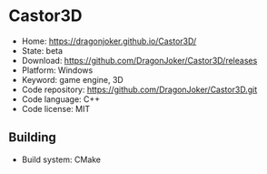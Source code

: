 # Castor3D

- Home: https://dragonjoker.github.io/Castor3D/
- State: beta
- Download: https://github.com/DragonJoker/Castor3D/releases
- Platform: Windows
- Keyword: game engine, 3D
- Code repository: https://github.com/DragonJoker/Castor3D.git
- Code language: C++
- Code license: MIT

## Building

- Build system: CMake
